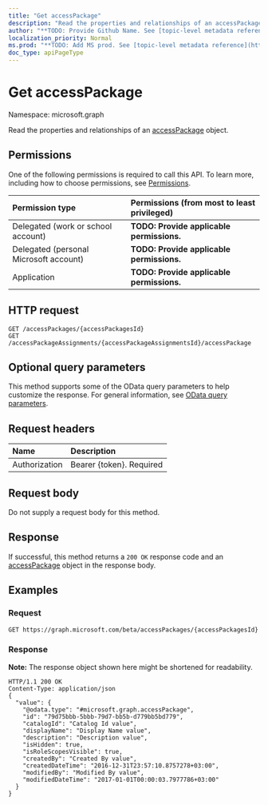 ```yaml
---
title: "Get accessPackage"
description: "Read the properties and relationships of an accessPackage object."
author: "**TODO: Provide Github Name. See [topic-level metadata reference](https://msgo.azurewebsites.net/add/document/guidelines/metadata.html#topic-level-metadata)**"
localization_priority: Normal
ms.prod: "**TODO: Add MS prod. See [topic-level metadata reference](https://msgo.azurewebsites.net/add/document/guidelines/metadata.html#topic-level-metadata)**"
doc_type: apiPageType
---
```


# Get accessPackage

Namespace: microsoft.graph

Read the properties and relationships of an [accessPackage](../resources/accesspackage.md) object.

## Permissions
One of the following permissions is required to call this API. To learn more, including how to choose permissions, see [Permissions](/concepts/permissions-reference.md).

|Permission type|Permissions (from most to least privileged)|
|:---|:---|
|Delegated (work or school account)|**TODO: Provide applicable permissions.**|
|Delegated (personal Microsoft account)|**TODO: Provide applicable permissions.**|
|Application|**TODO: Provide applicable permissions.**|

## HTTP request
<!-- {
  "blockType": "ignored"
}
-->
``` http
GET /accessPackages/{accessPackagesId}
GET /accessPackageAssignments/{accessPackageAssignmentsId}/accessPackage
```

## Optional query parameters
This method supports some of the OData query parameters to help customize the response. For general information, see [OData query parameters](/graph/query-parameters).

## Request headers
|Name|Description|
|:---|:---|
|Authorization|Bearer {token}. Required|

## Request body
Do not supply a request body for this method.

## Response
If successful, this method returns a `200 OK` response code and an [accessPackage](../resources/accesspackage.md) object in the response body.

## Examples

### Request
<!-- {
  "blockType": "request",
  "name": "get_accesspackage"
}
-->
``` http
GET https://graph.microsoft.com/beta/accessPackages/{accessPackagesId}
```

### Response
**Note:** The response object shown here might be shortened for readability.
<!-- {
  "blockType": "response",
  "truncated": true,
  "@odata.type": "microsoft.graph.accessPackage"
}
-->
``` http
HTTP/1.1 200 OK
Content-Type: application/json
{
  "value": {
    "@odata.type": "#microsoft.graph.accessPackage",
    "id": "79d75bbb-5bbb-79d7-bb5b-d779bb5bd779",
    "catalogId": "Catalog Id value",
    "displayName": "Display Name value",
    "description": "Description value",
    "isHidden": true,
    "isRoleScopesVisible": true,
    "createdBy": "Created By value",
    "createdDateTime": "2016-12-31T23:57:10.8757278+03:00",
    "modifiedBy": "Modified By value",
    "modifiedDateTime": "2017-01-01T00:00:03.7977786+03:00"
  }
}
```

